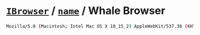 # [`IBrowser`](/api/main/get-browser.md) / [`name`](../name.md) / Whale Browser

```sh
Mozilla/5.0 (Macintosh; Intel Mac OS X 10_15_2) AppleWebKit/537.36 (KHTML, like Gecko) Chrome/76.0.3809.146 Whale/2.6.90.14 Safari/537.36
```